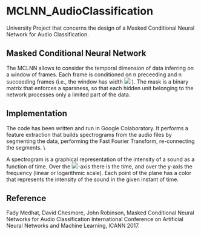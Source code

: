 # MCLNN_AudioClassification
University Project that concerns the design of a Masked Conditional Neural Network for Audio Classification.

## Masked Conditional Neural Network
The MCLNN allows to consider the temporal dimension of data inferring on a window of frames. Each frame is conditioned on n preceeding and n succeeding frames (i.e., the window has width <img src="https://render.githubusercontent.com/render/math?math=d = 2n %2B 1">
). The mask is a binary matrix that enforces a sparsness, so that each hidden unit belonging to the network processes only a limited part of the data.

## Implementation
The code has been written and run in Google Colaboratory. It performs a feature extraction that builds spectrograms from the audio files by segmenting the data, performing the Fast Fourier Transform, re-connecting the segments. \

A spectrogram is a graphical representation of the intensity of a sound as a function of time. Over the <img src="https://render.githubusercontent.com/render/math?math=x">-axis there is the time, and over the y-axis the frequency (linear or logarithmic scale). Each point of the plane has a color that represents the intensity of the sound in the given instant of time.

## Reference
Fady Medhat, David Chesmore, John Robinson, Masked Conditional Neural Networks for Audio Classification International Conference on Artificial Neural Networks and Machine Learning, ICANN 2017.
